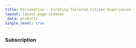 ```yaml
---
title: Personalise – Curating Tailored Citizen Experiences
layout: layout-page-sidenav
_data: products
single_level: true
---
```


### Subscription
